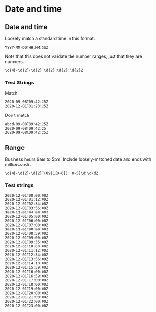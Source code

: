 # Date and time


## Date and time

Loosely match a standard time in this format:

```
YYYY-MM-DDTHH:MM:SSZ
```

Note that this does not validate the number ranges, just that they are numbers.

```regex
\d{4}-\d{2}-\d{2}T\d{2}:\d{2}:\d{2}Z
```

### Test Strings

Match

```
2020-09-08T09:42:25Z
2020-12-01T01:23:25Z
```

Don't match

```
abcd-09-08T09:42:25Z
2020-09-08T09:42:25
2020-09-08X09:42:25Z
```


## Range

Business hours 9am to 5pm. Include loosely-matched date and ends with milliseconds:

```regex
\d{4}-\d{2}-\d{2}T(09|1[0-6]):[0-5]\d:\d\dZ
```

### Test strings

```
2020-12-01T00:00:00Z
2020-12-01T01:12:00Z
2020-12-01T02:34:00Z
2020-12-01T03:56:00Z
2020-12-01T04:00:00Z
2020-12-01T05:00:00Z
2020-12-01T06:00:00Z
2020-12-01T07:00:00Z
2020-12-01T08:00:00Z
2020-12-01T08:59:00Z
2020-12-01T09:00:00Z
2020-12-01T09:35:00Z
2020-12-01T10:00:00Z
2020-12-01T11:12:00Z
2020-12-01T12:34:00Z
2020-12-01T13:56:00Z
2020-12-01T14:18:00Z
2020-12-01T15:59:00Z
2020-12-01T16:00:00Z
2020-12-01T16:59:00Z
2020-12-01T17:00:00Z
2020-12-01T18:00:00Z
2020-12-01T19:00:00Z
2020-12-01T20:00:00Z
2020-12-01T21:00:00Z
2020-12-01T22:00:00Z
2020-12-01T23:00:00Z
```
